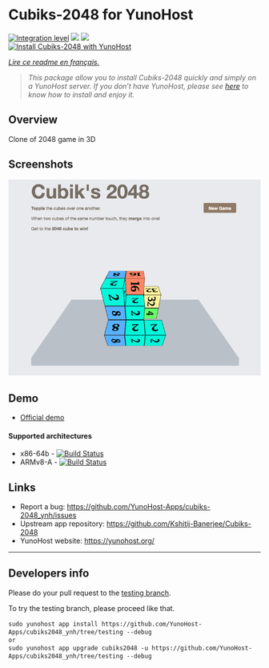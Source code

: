 # Cubiks-2048 for YunoHost

[![Integration level](https://dash.yunohost.org/integration/cubiks2048.svg)](https://dash.yunohost.org/appci/app/cubiks2048) ![](https://ci-apps.yunohost.org/ci/badges/cubiks2048.status.svg) ![](https://ci-apps.yunohost.org/ci/badges/cubiks2048.maintain.svg)  
[![Install Cubiks-2048 with YunoHost](https://install-app.yunohost.org/install-with-yunohost.png)](https://install-app.yunohost.org/?app=cubiks2048)

*[Lire ce readme en français.](./README_fr.md)*

> *This package allow you to install Cubiks-2048 quickly and simply on a YunoHost server. 
If you don’t have YunoHost, please see [here](https://yunohost.org/#/install) to know how to install and enjoy it.*

## Overview

Clone of 2048 game in 3D

## Screenshots

![](Screenshot-Cubiks-2048.jpg)

## Demo

* [Official demo](https://kshitij-banerjee.github.io/Cubiks-2048/)

#### Supported architectures

* x86-64b - [![Build Status](https://ci-apps.yunohost.org/ci/logs/cubiks2048%20%28Apps%29.svg)](https://ci-apps.yunohost.org/ci/apps/cubiks2048/)
* ARMv8-A - [![Build Status](https://ci-apps-arm.yunohost.org/ci/logs/cubiks2048%20%28Apps%29.svg)](https://ci-apps-arm.yunohost.org/ci/apps/cubiks2048/)

## Links

 * Report a bug: https://github.com/YunoHost-Apps/cubiks-2048_ynh/issues
 * Upstream app repository: https://github.com/Kshitij-Banerjee/Cubiks-2048
 * YunoHost website: https://yunohost.org/

---

Developers info
----------------

Please do your pull request to the [testing branch](https://github.com/YunoHost-Apps/cubiks2048_ynh/tree/testing).

To try the testing branch, please proceed like that.
```
sudo yunohost app install https://github.com/YunoHost-Apps/cubiks2048_ynh/tree/testing --debug
or
sudo yunohost app upgrade cubiks2048 -u https://github.com/YunoHost-Apps/cubiks2048_ynh/tree/testing --debug
```
